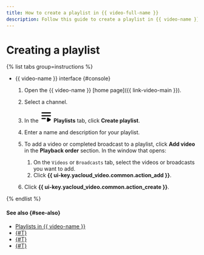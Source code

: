 ```yaml
---
title: How to create a playlist in {{ video-full-name }}
description: Follow this guide to create a playlist in {{ video-name }}.
---
```


# Creating a playlist

{% list tabs group=instructions %}

- {{ video-name }} interface {#console}

   1. Open the {{ video-name }} [home page]({{ link-video-main }}).
   1. Select a channel.
   1. In the ![image](../../../_assets/console-icons/bars-play.svg) **Playlists** tab, click **Create playlist**.
   1. Enter a name and description for your playlist.
   1. To add a video or completed broadcast to a playlist, click **Add video** in the **Playback order** section. In the window that opens:

      1. On the `Videos` or `Broadcasts` tab, select the videos or broadcasts you want to add.
      1. Click **{{ ui-key.yacloud_video.common.action_add }}**.
   1. Click **{{ ui-key.yacloud_video.common.action_create }}**.

{% endlist %}

#### See also {#see-also}

* [Playlists in {{ video-name }}](../../concepts/playlists.md)
* [{#T}](get-link.md)
* [{#T}](update.md)
* [{#T}](delete.md)